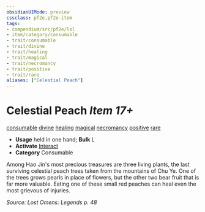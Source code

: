 ```yaml
---
obsidianUIMode: preview
cssclass: pf2e,pf2e-item
tags:
- compendium/src/pf2e/lol
- item/category/consumable
- trait/consumable
- trait/divine
- trait/healing
- trait/magical
- trait/necromancy
- trait/positive
- trait/rare
aliases: ["Celestial Peach"]
---
```

# Celestial Peach *Item 17+*  
[consumable](../../../rules/traits/consumable.md)  [divine](../../../rules/traits/divine.md)  [healing](../../../rules/traits/healing.md)  [magical](../../../rules/traits/magical.md)  [necromancy](../../../rules/traits/necromancy.md)  [positive](../../../rules/traits/positive.md)  [rare](../../../rules/traits/rare.md)  

- **Usage** held in one hand; **Bulk** L
- **Activate** [Interact](../../../rules/actions/interact.md)
- **Category** Consumable

Among Hao Jin's most precious treasures are three living plants, the last surviving celestial peach trees taken from the mountains of Chu Ye. One of the trees grows pearls in place of flowers, but the other two bear fruit that is far more valuable. Eating one of these small red peaches can heal even the most grievous of injuries.

*Source: Lost Omens: Legends p. 48*
